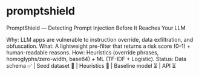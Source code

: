 # promptshield
PromptShield — Detecting Prompt Injection Before It Reaches Your LLM

Why: LLM apps are vulnerable to instruction override, data exfiltration, and obfuscation.
What: A lightweight pre-filter that returns a risk score (0–1) + human-readable reasons.
How: Heuristics (override phrases, homoglyphs/zero-width, base64) + ML (TF-IDF + Logistic).
Status: Data schema ✅ | Seed dataset 🚧 | Heuristics 🚧 | Baseline model ⏳ | API ⏳
